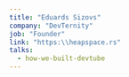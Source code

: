 ```yaml
---
title: "Eduards Sizovs"
company: "DevTernity"
job: "Founder"
link: "https:\\heapspace.rs"
talks:
  - how-we-built-devtube
---
```

